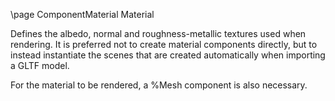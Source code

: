 \page ComponentMaterial Material

Defines the albedo, normal and roughness-metallic textures used when rendering. It is preferred not to create material components directly, but to instead instantiate the scenes that are created automatically when importing a GLTF model.

For the material to be rendered, a %Mesh component is also necessary.
